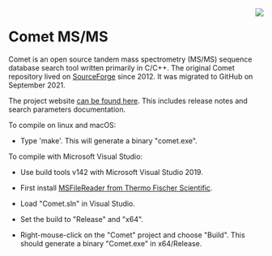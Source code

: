 <img src="https://uwpr.github.io/Comet/images/cometlogo_1_small.png" align="right">

# Comet MS/MS

Comet is an open source tandem mass spectrometry (MS/MS) sequence database search tool written primarily in C/C++. The original Comet repository lived on [SourceForge](https://sourceforge.net/projects/comet-ms/) since 2012. It was migrated to GitHub on September 2021.

The project website [can be found here](https://uwpr.github.io/Comet/). This includes release notes and search parameters documentation.

To compile on linux and macOS:

- Type 'make'.  This will generate a binary "comet.exe".

To compile with Microsoft Visual Studio:

- Use build tools v142 with Microsoft Visual Studio 2019.

- First install [MSFileReader from Thermo Fischer Scientific](https://uwpr.github.io/Comet/notes/20220228_rawfile.html).

- Load "Comet.sln" in Visual Studio.

- Set the build to "Release" and "x64".

- Right-mouse-click on the "Comet" project and choose "Build". This should generate a binary "Comet.exe" in x64/Release.
